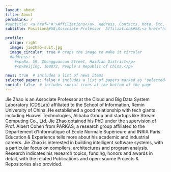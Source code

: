 ```yaml
---
layout: about
title: About
permalink: /
#subtitle: <a href='#'>Affiliations</a>. Address. Contacts. Moto. Etc.
subtitle: Position&#58;Associate Professor  Affiliation&#58;<a href="http://cloudlab.ruc.edu.cn/index.htm" style="text-decoration: none">Cloud and Big Data System Laboratory (CDSLab)</a> affiliated to the <a href="http://info.ruc.edu.cn/Home/index.htm" style="text-decoration: none">School of Information</a>, <a href="https://en.ruc.edu.cn/" style="text-decoration: none">Remin University of China</a>  Address&#58; No.59, Zhongguancun Street, Haidian District, Beijing, 100872, People's Republic of China.  Contact&#58; jiezhao AT ruc.edu.cn

profile:
  align: right
  image: jiezhao-suit.jpg
  image_circular: true # crops the image to make it circular
  #address: >
    #<p>No. 59, Zhongguancun Street, Haidian District</p>
    #<p>Beijing, 100872, People's Republic of China.</p>

news: true  # includes a list of news items
selected_papers: false # includes a list of papers marked as "selected={true}"
social: false  # includes social icons at the bottom of the page
---
```


Jie Zhao is an Associate Professor at the <a href="http://cloudlab.ruc.edu.cn/index.htm" style="text-decoration: none">Cloud and Big Data System Laboratory (CDSLab)</a> affiliated to the <a href="http://info.ruc.edu.cn/Home/index.htm" style="text-decoration: none">School of Information</a>, <a href="https://en.ruc.edu.cn/" style="text-decoration: none">Remin University of China</a>. He established a good relationship with tech giants including <a href="https://www.huawei.com/en/" style="text-decoration: none">Huawei Technologies</a>, <a href="https://www.alibaba.com/" style="text-decoration: none">Alibaba Group</a> and startups like <a href="https://www.streamcomputing.com/" style="text-decoration: none">Stream Computing Co., Ltd.</a> Jie Zhao obtained his PhD under the supervision of <a href="https://who.rocq.inria.fr/Albert.Cohen/" style="text-decoration: none">Prof. Albert Cohen</a> from <a href="http://parkas.di.ens.fr/index.html" style="text-decoration: none">PARKAS</a>, a research group affiliated to the <a href="http://www.di.ens.fr" style="text-decoration: none">Département d'Informatique</a> of <a href="http://www.ens.fr" style="text-decoration: none">École Normale Supérieure</a> and <a href="https://www.inria.fr/en/centre/paris" style="text-decoration: none">INRIA Paris</a>. <a href="/education-and-experience/" style="text-decoration: none">Education &amp; Experience</a> tells more about his academic and industrial careers. Jie Zhao is interested in building intelligent software systems, with a particular focus on compilers, architectures and program analysis. <a href="/research/" style="text-decoration: none">Research</a> indicates his research topics, funding, honors and awards in detail, with the related <a href="/publications/" style="text-decoration: none">Publications</a> and open-source <a href="/projects/" style="text-decoration: none">Projects &amp; Repositories</a> also provided.
